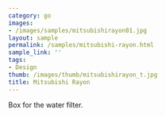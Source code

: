 ```yaml
---
category: go
images:
- /images/samples/mitsubishirayon01.jpg
layout: sample
permalink: /samples/mitsubishi-rayon.html
sample_link: ''
tags:
- Design
thumb: /images/thumb/mitsubishirayon_t.jpg
title: Mitsubishi Rayon
---
```

Box for the water filter.